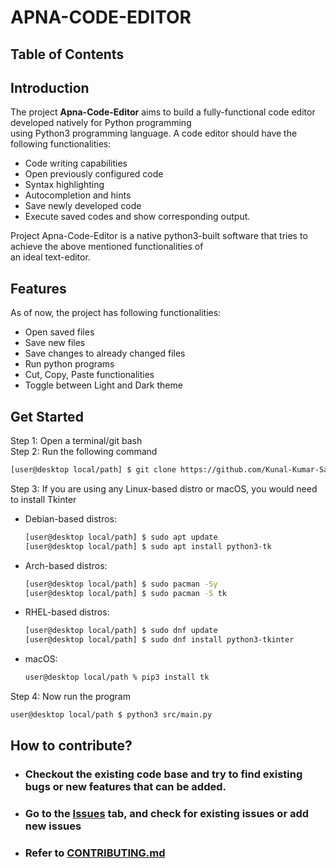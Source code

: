 # APNA-CODE-EDITOR

## Table of Contents

## Introduction
The project **Apna-Code-Editor** aims to build a fully-functional code editor developed natively for Python programming <br>
using Python3 programming language. A code editor should have the following functionalities:
- Code writing capabilities
- Open previously configured code
- Syntax highlighting
- Autocompletion and hints
- Save newly developed code
- Execute saved codes and show corresponding output.

Project Apna-Code-Editor is a native python3-built software that tries to achieve the above mentioned functionalities of <br>
an ideal text-editor.

## Features
As of now, the project has following functionalities:
- Open saved files
- Save new files
- Save changes to already changed files
- Run python programs
- Cut, Copy, Paste functionalities
- Toggle between Light and Dark theme

## Get Started
Step 1: Open a terminal/git bash <br>
Step 2: Run the following command <br>
```bash
[user@desktop local/path] $ git clone https://github.com/Kunal-Kumar-Sahoo/Apna-Code-Editor.git
```

Step 3: If you are using any Linux-based distro or macOS, you would need to install Tkinter<br>
- Debian-based distros:
  ```bash
  [user@desktop local/path] $ sudo apt update
  [user@desktop local/path] $ sudo apt install python3-tk
  ```
- Arch-based distros:
  ```bash
  [user@desktop local/path] $ sudo pacman -Sy
  [user@desktop local/path] $ sudo pacman -S tk 
  ```   
- RHEL-based distros:
  ```bash
  [user@desktop local/path] $ sudo dnf update
  [user@desktop local/path] $ sudo dnf install python3-tkinter 
  ```  
- macOS:
  ```zsh
  user@desktop local/path % pip3 install tk
  ```  
  
Step 4: Now run the program <br>
  ```bash
  user@desktop local/path $ python3 src/main.py
  ```

## How to contribute?
- ### Checkout the existing code base and try to find existing bugs or new features that can be added.
- ### Go to the [Issues](https://github.com/Kunal-Kumar-Sahoo/Apna-Code-Editor/issues) tab, and check for existing issues or add new issues
- ### Refer to [CONTRIBUTING.md]()



